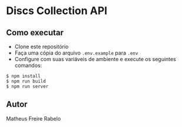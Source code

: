 # Discs Collection API

## Como executar
- Clone este repositório
- Faça uma cópia do arquivo `.env.example` para `.env`
- Configure com suas variáveis de ambiente e execute os seguintes comandos:
```
$ npm install
$ npm run build
$ npm run server
```

## Autor
Matheus Freire Rabelo
